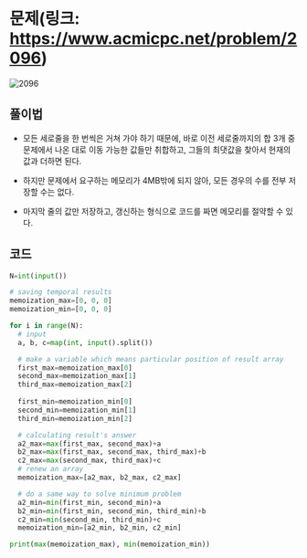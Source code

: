 # 문제(링크: https://www.acmicpc.net/problem/2096)
![2096](https://user-images.githubusercontent.com/47918242/175482579-d26d97a5-777e-4d64-80a3-c9067bf49384.png)

## 풀이법

* 모든 세로줄을 한 번씩은 거쳐 가야 하기 때문에, 바로 이전 세로줄까지의 합 3개 중 문제에서 나온 대로 이동 가능한 값들만 취합하고, 그들의 최댓값을 찾아서 현재의 값과 더하면 된다.

* 하지만 문제에서 요구하는 메모리가 4MB밖에 되지 않아, 모든 경우의 수를 전부 저장할 수는 없다.

* 마지막 줄의 값만 저장하고, 갱신하는 형식으로 코드를 짜면 메모리를 절약할 수 있다.

## 코드

```python
N=int(input())

# saving temporal results
memoization_max=[0, 0, 0]
memoization_min=[0, 0, 0]

for i in range(N):
  # input
  a, b, c=map(int, input().split())

  # make a variable which means particular position of result array
  first_max=memoization_max[0]
  second_max=memoization_max[1]
  third_max=memoization_max[2]
  
  first_min=memoization_min[0]
  second_min=memoization_min[1]
  third_min=memoization_min[2]

  # calculating result's answer
  a2_max=max(first_max, second_max)+a
  b2_max=max(first_max, second_max, third_max)+b
  c2_max=max(second_max, third_max)+c
  # renew an array
  memoization_max=[a2_max, b2_max, c2_max]

  # do a same way to solve minimum problem
  a2_min=min(first_min, second_min)+a
  b2_min=min(first_min, second_min, third_min)+b
  c2_min=min(second_min, third_min)+c
  memoization_min=[a2_min, b2_min, c2_min]

print(max(memoization_max), min(memoization_min))
```
